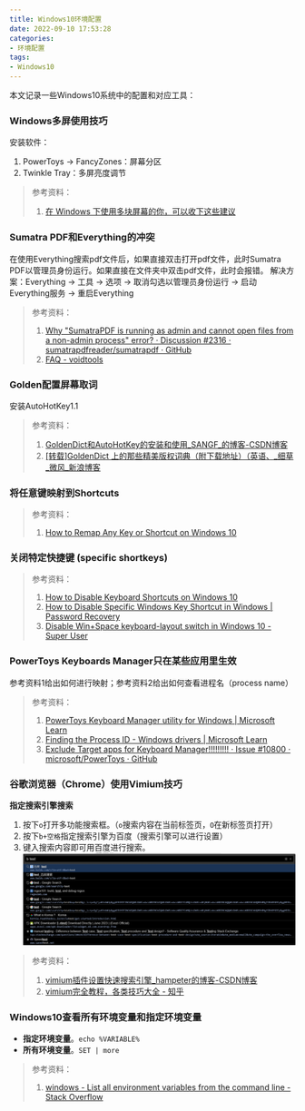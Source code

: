 ```yaml
---
title: Windows10环境配置
date: 2022-09-10 17:53:28
categories:
- 环境配置
tags:
- Windows10
---
```

本文记录一些Windows10系统中的配置和对应工具：
<!--more-->

### Windows多屏使用技巧
安装软件：
1. PowerToys -> FancyZones：屏幕分区
2. Twinkle Tray：多屏亮度调节

> 参考资料：
> 1. [在 Windows 下使用多块屏幕的你，可以收下这些建议](https://sspai.com/post/66381)

### Sumatra PDF和Everything的冲突
在使用Everything搜索pdf文件后，如果直接双击打开pdf文件，此时Sumatra PDF以管理员身份运行。如果直接在文件夹中双击pdf文件，此时会报错。
解决方案：Everything -> 工具 -> 选项 -> 取消勾选以管理员身份运行 -> 启动Everything服务 -> 重启Everything
> 参考资料：
> 1. [Why "SumatraPDF is running as admin and cannot open files from a non-admin process" error? · Discussion #2316 · sumatrapdfreader/sumatrapdf · GitHub](https://github.com/sumatrapdfreader/sumatrapdf/discussions/2316)
> 2. [FAQ - voidtools](https://www.voidtools.com/faq/#how_do_i_prevent_the_uac_prompt_when_running_everything)

### Golden配置屏幕取词
安装AutoHotKey1.1
> 参考资料：
> 1. [GoldenDict和AutoHotKey的安装和使用_SANGF_的博客-CSDN博客](https://blog.csdn.net/sangfengcn/article/details/75731410)
> 2. [[转载]GoldenDict 上的那些精美版权词典（附下载地址）（英语、_细草_微风_新浪博客](https://blog.sina.com.cn/s/blog_797a6edf0102wteg.html)


### 将任意键映射到Shortcuts

> 参考资料：
> 1. [How to Remap Any Key or Shortcut on Windows 10](https://www.howtogeek.com/710290/how-to-remap-any-key-or-shortcut-on-windows-10/)


### 关闭特定快捷键 (specific shortkeys)

> 参考资料：
> 1. [How to Disable Keyboard Shortcuts on Windows 10](https://www.makeuseof.com/windows-10-disable-keyboard-shortcuts)
> 2. [How to Disable Specific Windows Key Shortcut in Windows | Password Recovery](https://www.top-password.com/blog/disable-specific-windows-key-shortcut/)
> 3. [Disable Win+Space keyboard-layout switch in Windows 10 - Super User](https://superuser.com/questions/1000678/disable-winspace-keyboard-layout-switch-in-windows-10#:~:text=go%20to%20Edit%20language%20and,Layout%22%20to%20%22Not%20Assigned%22)

### PowerToys Keyboards Manager只在某些应用里生效
参考资料1给出如何进行映射；参考资料2给出如何查看进程名（process name）
> 参考资料：
> 1. [PowerToys Keyboard Manager utility for Windows | Microsoft Learn](https://learn.microsoft.com/en-us/windows/powertoys/keyboard-manager)
> 2. [Finding the Process ID - Windows drivers | Microsoft Learn](https://learn.microsoft.com/en-us/windows-hardware/drivers/debugger/finding-the-process-id)
> 3. [Exclude Target apps for Keyboard Manager!!!!!!!!! · Issue #10800 · microsoft/PowerToys · GitHub](https://github.com/microsoft/PowerToys/issues/10800)

### 谷歌浏览器（Chrome）使用Vimium技巧
**指定搜索引擎搜索**
1. 按下`o`打开多功能搜索框。（`o`搜索内容在当前标签页，`O`在新标签页打开）
2. 按下`b+空格`指定搜索引擎为百度（搜索引擎可以进行设置）
3. 键入搜索内容即可用百度进行搜索。
![](https://raw.githubusercontent.com/Tom89757/ImageHost/main/hexo/20230606104139.png)
> 参考资料：
> 1. [vimium插件设置快速搜索引擎_hampeter的博客-CSDN博客](https://blog.csdn.net/hampeter/article/details/81940035)
> 2. [vimium完全教程，各类技巧大全 - 知乎](https://zhuanlan.zhihu.com/p/30263616)

### Windows10查看所有环境变量和指定环境变量
- **指定环境变量**。`echo %VARIABLE%`
- **所有环境变量**。`SET | more`
> 参考资料：
> 1. [windows - List all environment variables from the command line - Stack Overflow](https://stackoverflow.com/questions/5327495/list-all-environment-variables-from-the-command-line)










